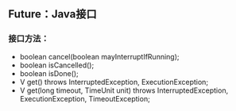 ## Future：Java接口
### 接口方法：
+ boolean cancel(boolean mayInterruptIfRunning);
+ boolean isCancelled();
+ boolean isDone();
+ V get() throws InterruptedException, ExecutionException;
+  V get(long timeout, TimeUnit unit)
        throws InterruptedException, ExecutionException, TimeoutException;